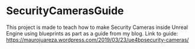 # SecurityCamerasGuide

This project is made to teach how to make Security Cameras 
inside Unreal Engine using blueprints as part as a guide from my blog.
Link to guide: https://maurojuareza.wordpress.com/2019/03/23/ue4bpsecurity-cameras/
